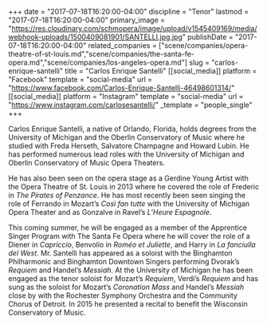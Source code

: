 +++
date = "2017-07-18T16:20:00-04:00"
discipline = "Tenor"
lastmod = "2017-07-18T16:20:00-04:00"
primary_image = "https://res.cloudinary.com/schmopera/image/upload/v1545409169/media/webhook-uploads/1500409081901/SANTELLI.jpg.jpg"
publishDate = "2017-07-18T16:20:00-04:00"
related_companies = ["scene/companies/opera-theatre-of-st-louis.md","scene/companies/the-santa-fe-opera.md","scene/companies/los-angeles-opera.md"]
slug = "carlos-enrique-santelli"
title = "Carlos Enrique Santelli"
[[social_media]]
platform = "Facebook"
template = "social-media"
url = "https://www.facebook.com/Carlos-Enrique-Santelli-46498601314/"
[[social_media]]
platform = "Instagram"
template = "social-media"
url = "https://www.instagram.com/carlosesantelli/"
_template = "people_single"
+++

Carlos Enrique Santelli, a native of Orlando, Florida, holds degrees from the University of Michigan and the Oberlin Conservatory of Music where he studied with Freda Herseth, Salvatore Champagne and Howard Lubin. He has performed numerous lead roles with the University of Michigan and Oberlin Conservatory of Music Opera Theaters. 

He has also been seen on the opera stage as a Gerdine Young Artist with the Opera Theatre of St. Louis in 2013 where he covered the role of Frederic in *The Pirates of Penzance*. He has most recently been seen singing the role of Ferrando in Mozart’s *Così fan tutte* with the University of Michigan Opera Theater and as Gonzalve in Ravel’s *L’Heure Espagnole*. 

This coming summer, he will be engaged as a member of the Apprentice Singer Program with The Santa Fe Opera where he will cover the role of a Diener in *Capriccio*, Benvolio in *Roméo et Juliette*, and Harry in *La fanciulla del West*. Mr. Santelli has appeared as a soloist with the Binghamton Philharmonic and Binghamton Downtown Singers performing Dvorak’s *Requiem* and Handel’s *Messiah*. At the University of Michigan he has been engaged as the tenor soloist for Mozart’s *Requiem*, Verdi’s *Requiem* and has sung as the soloist for Mozart’s *Coronation Mass* and Handel’s *Messiah* close by with the Rochester Symphony Orchestra and the Community Chorus of Detroit. In 2015 he presented a recital to benefit the Wisconsin Conservatory of Music.
